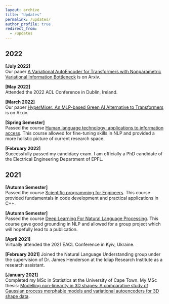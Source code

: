 ```yaml
---
layout: archive
title: "Updates"
permalink: /updates/
author_profile: true
redirect_from: 
  - /updates
---
```


## 2022

**[July 2022]**   
Our paper [A Variational AutoEncoder for Transformers with Nonparametric Variational Information Bottleneck](https://arxiv.org/abs/2207.13529) is on Arxiv.

**[May 2022]**   
Attended the 2022 ACL Conference in Dublin, Ireland.

**[March 2022]**   
Our paper [HyperMixer: An MLP-based Green AI Alternative to Transformers](https://arxiv.org/abs/2203.03691) is on Arxiv.

**[Spring Semester]**   
Passed the course [Human language technology: applications to information access](https://edu.epfl.ch/coursebook/en/human-language-technology-applications-to-information-access-EE-724?). This course allowed for fine-tuning skills in NLP and provided a more holistic picture of current research space.

**[February 2022]**   
Successfully passed my candidacy exam. I am officially a PhD candidate of the Electrical Engineering Department of EPFL.

## 2021

**[Autumn Semester]**   
Passed the course [Scientific programming for Engineers](https://edu.epfl.ch/coursebook/en/scientific-programming-for-engineers-MATH-611#:~:text=Summary,complexity%2C%20optimization%20and%20program%20designs.). This course provided fundamentals in code development and practical applications in C++.

**[Autumn Semester]**   
Passed the course [Deep Learning For Natural Language Processing](https://edu.epfl.ch/coursebook/en/deep-learning-for-natural-language-processing-EE-608). This course gave good grounding in NLP and allowed for a group project which will hopefully lead to a publication.

**[April 2021]**   
Virtually attended the 2021 EACL Conference in Kyiv, Ukraine.

**[February 2021]**
Joined the Natural Language Understanding group under the supervision of Dr. James Henderson at the Idiap Research Institute as a research assistant.

**[January 2021]**   
Completed my MSc in Statistics at the University of Cape Town. My MSc thesis: [Modelling non-linearity in 3D shapes: A comparative study of Gaussian process morphable models and variational autoencoders for 3D shape data](https://open.uct.ac.za/handle/11427/35725).
  
